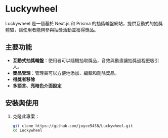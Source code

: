 # Luckywheel  

Luckywheel 是一個基於 Next.js 和 Prisma 的抽獎輪盤網站，提供互動式的抽獎體驗，讓使用者能夠參與抽獎活動並獲得獎品。

## 主要功能

- **互動式抽獎輪盤**：使用者可以隨機抽取獎品，音效與動畫讓抽獎過程更吸引人。
- **獎品管理**：管理員可以方便地添加、編輯和刪除獎品。
- **得獎者移除**
- **多語言、亮暗色介面設定**


## 安裝與使用

1. 克隆此專案：
   ```bash
   git clone https://github.com/joyce5438/Luckywheel.git
   cd Luckywheel

